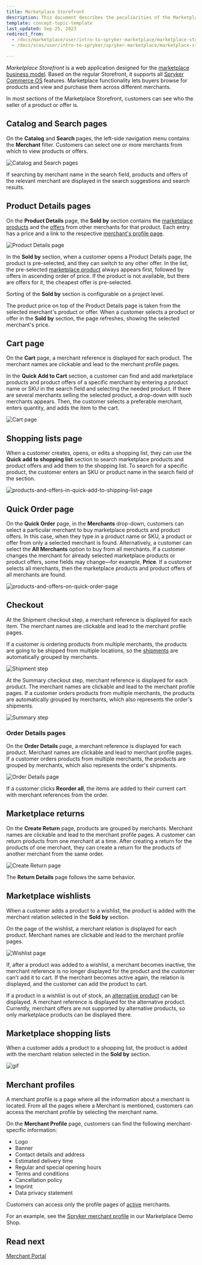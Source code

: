 ```yaml
---
title: Marketplace Storefront
description: This document describes the peculiarities of the Marketplace Storefront application.
template: concept-topic-template
last_updated: Sep 25, 2023
redirect_from:
  - /docs/marketplace/user/intro-to-spryker-marketplace/marketplace-storefront.html
  - /docs/scos/user/intro-to-spryker/spryker-marketplace/marketplace-storefront.html

---
```


*Marketplace Storefront* is a web application designed for the [marketplace business model](/docs/about/all/spryker-marketplace/marketplace-concept.html). Based on the regular Storefront, it supports all [Spryker Commerce OS](/docs/about/all/about-spryker.html) features. Marketplace functionality lets buyers browse for products and view and purchase them across different merchants.

In most sections of the Marketplace Storefront, customers can see who the seller of a product or offer is.

## Catalog and Search pages

On the **Catalog** and **Search** pages, the left-side navigation menu contains the **Merchant** filter. Customers can select one or more merchants from which to view products or offers.

![Catalog and Search pages](https://spryker.s3.eu-central-1.amazonaws.com/docs/Marketplace/user+guides/Intro+to+the+Spryker+Marketplace/Marketplace+Storefront/catalog-and-search-pages.png)

If searching by merchant name in the search field, products and offers of the relevant merchant are displayed in the search suggestions and search results.

## Product Details pages

On the **Product Details** page, the **Sold by** section contains the [marketplace products](/docs/pbc/all/product-information-management/{{site.version}}/marketplace/marketplace-product-feature-overview.html) and the [offers](/docs/pbc/all/offer-management/{{site.version}}/marketplace/marketplace-product-offer-feature-overview.html) from other merchants for that product. Each entry has a price and a link to the respective [merchant's profile page](#merchant-profiles).

![Product Details page](https://spryker.s3.eu-central-1.amazonaws.com/docs/Marketplace/user+guides/Intro+to+the+Spryker+Marketplace/Marketplace+Storefront/product-details-page.png)

In the **Sold by** section, when a customer opens a Product Details page, the product is pre-selected, and they can switch to any other offer. In the list, the pre-selected [marketplace product](/docs/pbc/all/product-information-management/{{site.version}}/marketplace/marketplace-product-feature-overview.html) always appears first, followed by offers in ascending order of price. If the product is not available, but there are offers for it, the cheapest offer is pre-selected.

Sorting of the **Sold by** section is configurable on a project level.

The product price on top of the Product Details page is taken from the selected merchant's product or offer. When a customer selects a product or offer in the **Sold by** section, the page refreshes, showing the selected merchant's price.

## Cart page

On the **Cart** page, a merchant reference is displayed for each product. The merchant names are clickable and lead to the merchant profile pages.

In the **Quick Add to Cart** section, a customer can find and add marketplace products and product offers of a specific merchant by entering a product name or SKU in the search field and selecting the needed product. If there are several merchants selling the selected product, a drop-down with such merchants appears. Then, the customer selects a preferable merchant, enters quantity, and adds the item to the cart.

![Cart page](https://spryker.s3.eu-central-1.amazonaws.com/docs/Marketplace/user+guides/Intro+to+the+Spryker+Marketplace/Marketplace+Storefront/cart-merchant-relations.png)

## Shopping lists page

When a customer creates, opens, or edits a shopping list, they can use the **Quick add to shopping list** section to search marketplace products and product offers and add them to the shopping list. To search for a specific product, the customer enters an SKU or product name in the search field of the section.

![products-and-offers-in-quick-add-to-shipping-list-page](https://spryker.s3.eu-central-1.amazonaws.com/docs/marketplace/user/intro-to-spryker-marketplace/marketplace-storefront.md/products-and-offers-in-quick-add-to-shipping-list.png)

## Quick Order page

On the **Quick Order** page, in the **Merchants** drop-down, customers can select a particular merchant to buy marketplace products and product offers. In this case, when they type in a product name or SKU, a product or offer from only a selected merchant is found. Alternatively, a customer can select the **All Merchants** option to buy from all merchants. If a customer changes the merchant for already selected marketplace products or product offers, some fields may change—for example, **Price**. If a customer selects all merchants, then the marketplace products and product offers of all merchants are found.

![products-and-offers-on-quick-order-page](https://spryker.s3.eu-central-1.amazonaws.com/docs/marketplace/user/intro-to-spryker-marketplace/marketplace-storefront.md/products-and-offers-on-quick-order-page.png)


## Checkout

At the Shipment checkout step, a merchant reference is displayed for each item. The merchant names are clickable and lead to the merchant profile pages.

If a customer is ordering products from multiple merchants, the products are going to be shipped from multiple locations, so the [shipments](/docs/pbc/all/carrier-management/{{site.version}}/marketplace/marketplace-shipment-feature-overview.html) are automatically grouped by merchants.

![Shipment step](https://spryker.s3.eu-central-1.amazonaws.com/docs/Marketplace/user+guides/Intro+to+the+Spryker+Marketplace/Marketplace+Storefront/shipment-step.png)

At the Summary checkout step,  merchant reference is displayed for each product. The merchant names are clickable and lead to the merchant profile pages. If a customer orders products from multiple merchants, the products are automatically grouped by merchants, which also represents the order's shipments.

![Summary step](https://spryker.s3.eu-central-1.amazonaws.com/docs/Marketplace/user+guides/Intro+to+the+Spryker+Marketplace/Marketplace+Storefront/summary-step.png)

### Order Details pages

On the **Order Details** page, a merchant reference is displayed for each product. Merchant names are clickable and lead to merchant profile pages. If a customer orders products from multiple merchants, the products are grouped by merchants, which also represents the order's shipments.

![Order Details page](https://spryker.s3.eu-central-1.amazonaws.com/docs/Marketplace/user+guides/Intro+to+the+Spryker+Marketplace/Marketplace+Storefront/order-details-page.png)

If a customer clicks **Reorder all**, the items are added to their current cart with merchant references from the order.

## Marketplace returns

On the **Create Return** page, products are grouped by merchants. Merchant names are clickable and lead to the merchant profile pages. A customer can return products from one merchant at a time. After creating a return for the products of one merchant, they can create a return for the products of another merchant from the same order.

![Create Return page](https://spryker.s3.eu-central-1.amazonaws.com/docs/Marketplace/user+guides/Intro+to+the+Spryker+Marketplace/Marketplace+Storefront/create-return-page.png)

The **Return Details** page follows the same behavior.

## Marketplace wishlists

When a customer adds a product to a wishlist, the product is added with the merchant relation selected in the **Sold by** section.

On the page of the wishlist, a merchant relation is displayed for each product. Merchant names are clickable and lead to the merchant profile pages.

![Wishlist page](https://spryker.s3.eu-central-1.amazonaws.com/docs/Marketplace/user+guides/Intro+to+the+Spryker+Marketplace/Marketplace+Storefront/wishlist-page.png)

If, after a product was added to a wishlist, a merchant becomes inactive, the merchant reference is no longer displayed for the product and the customer can't add it to cart. If the merchant becomes active again, the relation is displayed, and the customer can add the product to cart.

If a product in a wishlist is out of stock, an [alternative product](/docs/pbc/all/product-information-management/{{site.version}}/base-shop/feature-overviews/alternative-products-feature-overview.html) can be displayed. A merchant reference is displayed for the alternative product. Currently, merchant offers are not supported by alternative products, so only marketplace products can be displayed there.

## Marketplace shopping lists

When a customer adds a product to a shopping list, the product is added with the merchant relation selected in the **Sold by** section.

![gif](https://spryker.s3.eu-central-1.amazonaws.com/docs/Marketplace/user+guides/Features/Marketplace+Shopping+List/add-marketplace-product-and-offer-to-shopping-list.gif)

## Merchant profiles

A merchant profile is a page where all the information about a merchant is located. From all the pages where a Merchant is mentioned, customers can access the merchant profile by selecting the merchant name.

On the **Merchant Profile** page, customers can find the following merchant-specific information:

* Logo
* Banner
* Contact details and address
* Estimated delivery time
* Regular and special opening hours
* Terms and conditions
* Cancellation policy
* Imprint
* Data privacy statement

Customers can access only the profile pages of [active](/docs/pbc/all/merchant-management/{{site.version}}/marketplace/marketplace-merchant-feature-overview/marketplace-merchant-feature-overview.html#active-merchants) merchants.

For an example, see the [Spryker merchant profile](https://www.de.b2c-marketplace.demo-spryker.com/en/merchant/spryker) in our Marketplace Demo Shop.

## Read next

[Merchant Portal](/docs/about/all/spryker-marketplace/marketplace-storefront.html)
